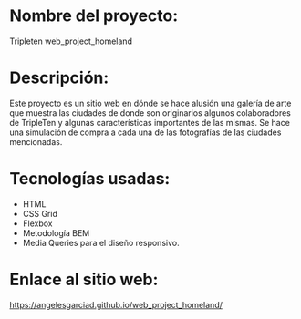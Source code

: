 # Nombre del proyecto:

Tripleten web_project_homeland

# Descripción:

Este proyecto es un sitio web en dónde se hace alusión una galería de arte que muestra las ciudades de donde son originarios algunos colaboradores de TripleTen y algunas características importantes de las mismas.
Se hace una simulación de compra a cada una de las fotografías de las ciudades mencionadas.

# Tecnologías usadas:

- HTML
- CSS Grid
- Flexbox
- Metodología BEM
- Media Queries para el diseño responsivo.

# Enlace al sitio web:

https://angelesgarciad.github.io/web_project_homeland/
